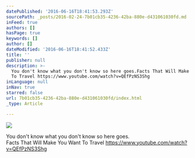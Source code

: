 ```yaml
---
datePublished: '2016-06-16T18:41:53.293Z'
sourcePath: _posts/2016-02-24-7b01cb35-4236-42ba-880e-d431061030fd.md
inFeed: true
authors: []
hasPage: true
keywords: []
author: []
dateModified: '2016-06-16T18:41:52.433Z'
title: ''
publisher: null
description: >-
  You don't know what you don't know so here goes.Facts That Will Make You Want
  To Travel https://www.youtube.com/watch?v=QEfPzNS3Shg
inLanguage: null
inNav: true
starred: false
url: 7b01cb35-4236-42ba-880e-d431061030fd/index.html
_type: Article

---
```

![](https://s3-us-west-2.amazonaws.com/the-grid-img/p/0258c6d53b7b70acc867c0ec31f482609bc5f89f.jpg)

You don't know what you don't know so here goes.  
Facts That Will Make You Want To Travel https://www.youtube.com/watch?v=QEfPzNS3Shg